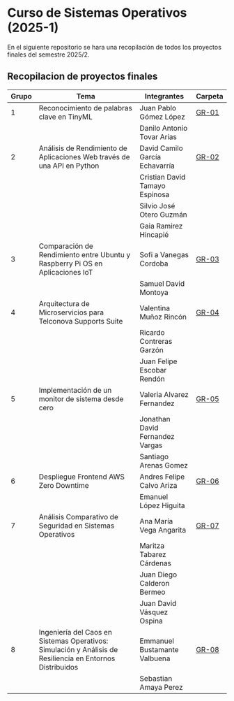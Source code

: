 # Curso de Sistemas Operativos (2025-1)

En el siguiente repositorio se hara una recopilación de todos los proyectos finales del semestre 2025/2. 

## Recopilacion de proyectos finales

|Grupo|Tema|Integrantes|Carpeta|
|---|---|---|---|
|1|Reconocimiento de palabras clave en TinyML|Juan Pablo Gómez López|[GR-01](GR-01/)|
|||Danilo Antonio Tovar Arias||
|2|Análisis de Rendimiento de Aplicaciones Web través de una API en Python|David Camilo García Echavarría|[GR-02](GR-02/)|
|||Cristian David Tamayo Espinosa||
|||Silvio José Otero Guzmán||
|||Gaia Ramirez Hincapié||
|3|Comparación de Rendimiento entre Ubuntu y Raspberry Pi OS en Aplicaciones IoT|Sofi a Vanegas Cordoba|[GR-03](GR-03/)|
|||Samuel David Montoya||
|4|Arquitectura de Microservicios para Telconova Supports Suite|Valentina Muñoz Rincón|[GR-04](GR-04/)|
|||Ricardo Contreras Garzón||
|||Juan Felipe Escobar Rendón||
|5|Implementación de un monitor de sistema desde cero|Valeria Alvarez Fernandez|[GR-05](GR-05/)|
|||Jonathan David Fernandez Vargas||
|||Santiago Arenas Gomez||
|6|Despliegue Frontend AWS Zero Downtime|Andres Felipe Calvo Ariza|[GR-06](GR-06/)|
|||Emanuel López Higuita||
|7|Análisis Comparativo de Seguridad en Sistemas Operativos|Ana María Vega Angarita|[GR-07](GR-07/)|
|||Maritza Tabarez Cárdenas||
|||Juan Diego Calderon Bermeo||
|||Juan David Vásquez Ospina||
|8|Ingeniería del Caos en Sistemas Operativos: Simulación y Análisis de Resiliencia en Entornos Distribuidos |Emmanuel Bustamante Valbuena|[GR-08](GR-08/)|
|||Sebastian Amaya Perez||